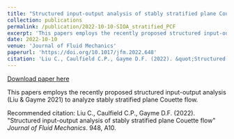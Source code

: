 ```yaml
---
title: "Structured input-output analysis of stably stratified plane Couette flow"
collection: publications
permalink: /publication/2022-10-10-SIOA_stratified_PCF
excerpt: 'This papers employs the recently proposed structured input-output analysis (Liu &amp; Gayme 2021) to analyze stably stratified plane Couette flow.'
date: 2022-10-10
venue: 'Journal of Fluid Mechanics'
paperurl: 'https://doi.org/10.1017/jfm.2022.648'
citation: 'Liu C., Caulfield C.P., Gayme D.F. (2022). &quot;Structured input-output analysis of stably stratified plane Couette flow&quot; <i>Journal of Fluid Mechanics</i>. 948, A10.'
---
```


<a href='https://doi.org/10.1017/jfm.2022.648'>Download paper here</a>

This papers employs the recently proposed structured input-output analysis (Liu &amp; Gayme 2021) to analyze stably stratified plane Couette flow.

Recommended citation: Liu C., Caulfield C.P., Gayme D.F. (2022). "Structured input-output analysis of stably stratified plane Couette flow" <i>Journal of Fluid Mechanics</i>. 948, A10.